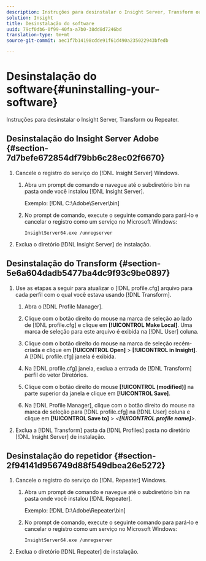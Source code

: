 ```yaml
---
description: Instruções para desinstalar o Insight Server, Transform ou Repeater.
solution: Insight
title: Desinstalação do software
uuid: 79cf0db6-0f99-40fa-a7b0-38dd8d7246bd
translation-type: tm+mt
source-git-commit: aec1f7b14198cdde91f61d490a235022943bfedb

---
```



# Desinstalação do software{#uninstalling-your-software}

Instruções para desinstalar o Insight Server, Transform ou Repeater.

## Desinstalação do Insight Server Adobe {#section-7d7befe672854df79bb6c28ec02f6670}

1. Cancele o registro do serviço do [!DNL Insight Server] Windows.

   1. Abra um prompt de comando e navegue até o subdiretório bin na pasta onde você instalou [!DNL Insight Server].

      Exemplo: [!DNL C:\Adobe\Server\bin]

   1. No prompt de comando, execute o seguinte comando para pará-lo e cancelar o registro como um serviço no Microsoft Windows:

      ```
      InsightServer64.exe /unregserver
      ```

1. Exclua o diretório [!DNL Insight Server] de instalação.

## Desinstalação do Transform {#section-5e6a604dadb5477ba4dc9f93c9be0897}

1. Use as etapas a seguir para atualizar o [!DNL profile.cfg] arquivo para cada perfil com o qual você estava usando [!DNL Transform].

   1. Abra o [!DNL Profile Manager].
   1. Clique com o botão direito do mouse na marca de seleção ao lado de [!DNL profile.cfg] e clique em **[!UICONTROL Make Local]**. Uma marca de seleção para este arquivo é exibida na [!DNL User] coluna.

   1. Clique com o botão direito do mouse na marca de seleção recém-criada e clique em **[!UICONTROL Open]** > **[!UICONTROL in Insight]**. A [!DNL profile.cfg] janela é exibida.

   1. Na [!DNL profile.cfg] janela, exclua a entrada de [!DNL Transform] perfil do vetor Diretórios.

   1. Clique com o botão direito do mouse **[!UICONTROL (modified)]** na parte superior da janela e clique em **[!UICONTROL Save]**.

   1. Na [!DNL Profile Manager], clique com o botão direito do mouse na marca de seleção para [!DNL profile.cfg] na [!DNL User] coluna e clique em **[!UICONTROL Save to]** > *&lt;**[!UICONTROL profile name]**>*.

1. Exclua a [!DNL Transform] pasta da [!DNL Profiles] pasta no diretório [!DNL Insight Server] de instalação.

## Desinstalação do repetidor {#section-2f94141d956749d88f549dbea26e5272}

1. Cancele o registro do serviço do [!DNL Repeater] Windows.

   1. Abra um prompt de comando e navegue até o subdiretório bin na pasta onde você instalou [!DNL Repeater].

      Exemplo: [!DNL D:\Adobe\Repeater\bin]

   1. No prompt de comando, execute o seguinte comando para pará-lo e cancelar o registro como um serviço no Microsoft Windows:

      ```
      InsightServer64.exe /unregserver
      ```

1. Exclua o diretório [!DNL Repeater] de instalação.

